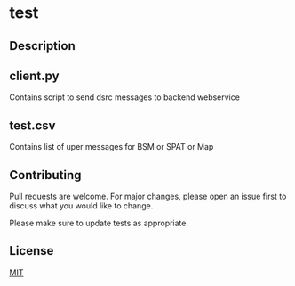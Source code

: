 # test

## Description

## client.py
Contains script to send dsrc messages to backend webservice

## test.csv
Contains list of uper messages for BSM or SPAT or Map

## Contributing
Pull requests are welcome. For major changes, please open an issue first to discuss what you would like to change.

Please make sure to update tests as appropriate.

## License
[MIT](https://choosealicense.com/licenses/mit/)

